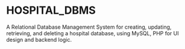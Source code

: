 # HOSPITAL_DBMS
A Relational Database Management System for creating, updating, retrieving, and deleting a hospital database, using MySQL, PHP for UI design and backend logic. 
